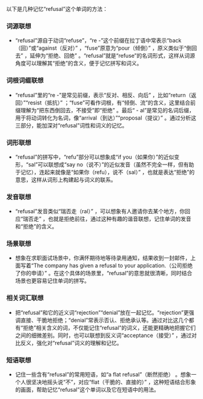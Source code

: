 以下是几种记忆“refusal”这个单词的方法：

### 词源联想
 - “refusal”源自于动词“refuse”，“re -”这个前缀在拉丁语中常表示“back（回）”或“against（反对）” ，“fuse”原意为“pour（倾倒）” ，原义类似于“倒回去” ，延伸为“拒绝、回绝” 。“refusal”就是“refuse”的名词形式，这样从词源角度可以理解其“拒绝”的含义，便于记忆拼写和词义。

### 词根词缀联想
 - “refusal”里的“re -”是常见前缀，表示“反对、相反、向后” ，比如“return（返回）”“resist（抵抗）” ；“fuse”可看作词根，有“倾倒、流”的含义，这里结合前缀理解为“把东西倒回去，不接受”即“拒绝” 。最后“ - al”是常见的名词后缀，用于将动词转化为名词，像“arrival（到达）”“proposal（提议）” 。通过分析这三部分，能加深对“refusal”词性和词义的记忆。

### 词形联想
 - “refusal”的拼写中，“refu”部分可以想象成“if you（如果你）”的近似变形，“sal”可以联想成“say no（说不）”的近似发音（虽然不完全一样，但有助于记忆），连起来就像是“如果你（refu），说不（sal）” ，也就是表达“拒绝”的意思，这样从词形上构建起与词义的联系。

### 发音联想
 - “refusal”发音类似“瑞否走（ral）” ，可以想象有人邀请你去某个地方，你回应“瑞否走” ，也就是拒绝前往，通过这种有趣的谐音联想，记住单词的发音和“拒绝”的含义。

### 场景联想
 - 想象在求职面试场景中，你满怀期待地等待录用通知，结果收到一封邮件，上面写着“The company has given a refusal to your application.（公司拒绝了你的申请）” 。在这个具体的场景里，“refusal”的意思就很清晰，同时结合场景也更容易记住单词的拼写。

### 相关词汇联想
 - 把“refusal”和它的近义词“rejection”“denial”放在一起记忆。“rejection”更强调直接、干脆地拒绝；“denial”常表示否认、拒绝承认等。通过对比这几个都有“拒绝”相关含义的词，不仅能记住“refusal”的词义，还能更精确地把握它们之间的细微差别。同时，也可以联想到反义词“acceptance（接受）” ，通过对比反义，强化对“refusal”词义的理解和记忆。

### 短语联想
 - 记住一些含有“refusal”的常用短语，如“a flat refusal”（断然拒绝） 。想象一个人很坚决地摇头说“不”，对应“flat（干脆的、直接的）” ，这种短语结合形象的画面，帮助记忆“refusal”这个单词以及它在短语中的用法。 